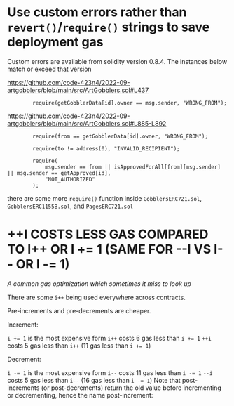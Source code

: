 # Use custom errors rather than `revert()`/`require()` strings to save deployment gas

Custom errors are available from solidity version 0.8.4. The instances below match or exceed that version

https://github.com/code-423n4/2022-09-artgobblers/blob/main/src/ArtGobblers.sol#L437
```
        require(getGobblerData[id].owner == msg.sender, "WRONG_FROM");
```

https://github.com/code-423n4/2022-09-artgobblers/blob/main/src/ArtGobblers.sol#L885-L892

```
        require(from == getGobblerData[id].owner, "WRONG_FROM");

        require(to != address(0), "INVALID_RECIPIENT");

        require(
            msg.sender == from || isApprovedForAll[from][msg.sender] || msg.sender == getApproved[id],
            "NOT_AUTHORIZED"
        );
```

there are some more `require()` function inside `GobblersERC721.sol`, `GobblersERC1155B.sol`, and `PagesERC721.sol`

# ++I COSTS LESS GAS COMPARED TO I++ OR I += 1 (SAME FOR --I VS I-- OR I -= 1)

_A common gas optimization which sometimes it miss to look up_


There are some `i++` being used everywhere across contracts.

Pre-increments and pre-decrements are cheaper.

Increment:

`i += 1` is the most expensive form
`i++` costs 6 gas less than `i += 1`
`++i` costs 5 gas less than `i++` (11 gas less than `i += 1`)

Decrement:

`i -= 1` is the most expensive form
`i--` costs 11 gas less than `i -= 1`
`--i` costs 5 gas less than `i--` (16 gas less than `i -= 1`)
Note that post-increments (or post-decrements) return the old value before incrementing or decrementing, hence the name post-increment: